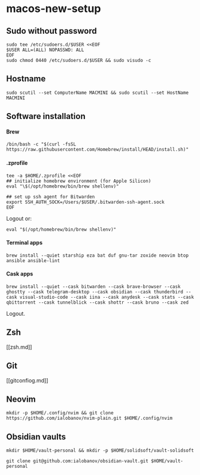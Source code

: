 # macos-new-setup

## Sudo without password

```shell
sudo tee /etc/sudoers.d/$USER <<EOF
$USER ALL=(ALL) NOPASSWD: ALL
EOF
sudo chmod 0440 /etc/sudoers.d/$USER && sudo visudo -c
```

## Hostname

```shell
sudo scutil --set ComputerName MACMINI && sudo scutil --set HostName MACMINI
```

## Software installation

#### Brew

```shell
/bin/bash -c "$(curl -fsSL https://raw.githubusercontent.com/Homebrew/install/HEAD/install.sh)"
```

#### .zprofile

```shell
tee -a $HOME/.zprofile <<EOF
## initialize homebrew environment (for Apple Silicon)
eval "\$(/opt/homebrew/bin/brew shellenv)"

## set up ssh agent for Bitwarden
export SSH_AUTH_SOCK=/Users/$USER/.bitwarden-ssh-agent.sock
EOF
```

Logout or:

```shell
eval "$(/opt/homebrew/bin/brew shellenv)"
```

#### Terminal apps

```shell
brew install --quiet starship eza bat duf gnu-tar zoxide neovim btop ansible ansible-lint
```

#### Cask apps

```shell
brew install --quiet --cask bitwarden --cask brave-browser --cask ghostty --cask telegram-desktop --cask obsidian --cask thunderbird --cask visual-studio-code --cask iina --cask anydesk --cask stats --cask qbittorrent --cask tunnelblick --cask shottr --cask bruno --cask zed
```

Logout.

## Zsh

[[zsh.md]]

## Git

[[gitconfiog.md]]

## Neovim

```shell
mkdir -p $HOME/.config/nvim && git clone https://github.com/ialobanov/nvim-plain.git $HOME/.config/nvim
```

## Obsidian vaults

```shell
mkdir $HOME/vault-personal && mkdir -p $HOME/solidsoft/vault-solidsoft
```

```shell
git clone git@github.com:ialobanov/obsidian-vault.git $HOME/vault-personal
```
